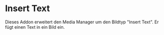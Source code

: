 # Insert Text

Dieses Addon erweitert den Media Manager um den Bildtyp "Insert Text". Er fügt einen Text in ein Bild ein.
